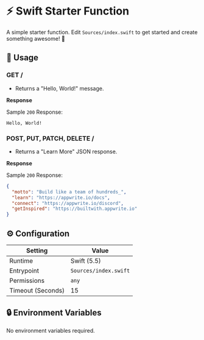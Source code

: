 # ⚡ Swift Starter Function

A simple starter function. Edit `Sources/index.swift` to get started and create something awesome! 🚀

## 🧰 Usage

### GET /

- Returns a "Hello, World!" message.

**Response**

Sample `200` Response:

```text
Hello, World!
```

### POST, PUT, PATCH, DELETE /

- Returns a "Learn More" JSON response.

**Response**

Sample `200` Response:

```json
{
  "motto": "Build like a team of hundreds_",
  "learn": "https://appwrite.io/docs",
  "connect": "https://appwrite.io/discord",
  "getInspired": "https://builtwith.appwrite.io"
}
```

## ⚙️ Configuration

| Setting           | Value                 |
| ----------------- | --------------------- |
| Runtime           | Swift (5.5)           |
| Entrypoint        | `Sources/index.swift` |
| Permissions       | `any`                 |
| Timeout (Seconds) | 15                    |

## 🔒 Environment Variables

No environment variables required.
